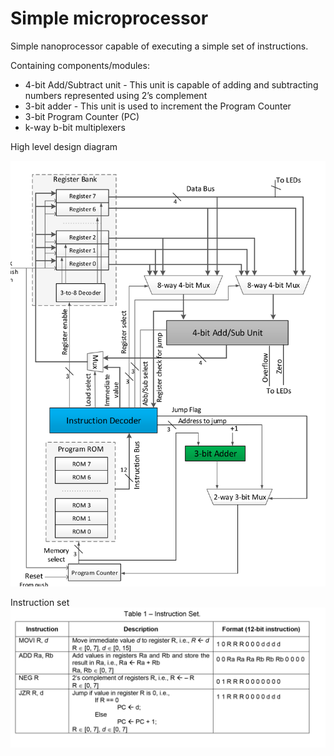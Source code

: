 # Simple microprocessor 

Simple nanoprocessor capable of executing a simple set of instructions.

Containing components/modules:  
 - 4-bit Add/Subtract unit
		 - This unit is capable of adding and subtracting numbers represented using 2’s complement
 - 3-bit adder
		 - This unit is used to increment the Program Counter
 - 3-bit Program Counter (PC)
 - k-way b-bit multiplexers

High level design diagram

![High level design](https://github.com/Archfx/NanoProcessor/blob/master/Pic/High_Level.png)

Instruction set
![Instruction Set](https://github.com/Archfx/NanoProcessor/blob/master/Pic/Instruction_set.png)
